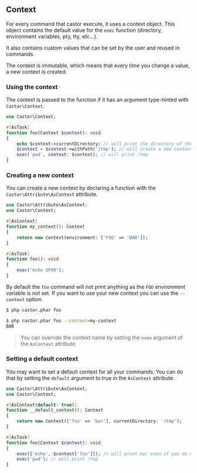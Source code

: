 ## Context

For every command that castor execute, it uses a context object. This object contains the default value for the `exec` 
function (directory, environment variables, pty, tty, etc...).

It also contains custom values that can be set by the user and reused in commands.

The context is immutable, which means that every time you change a value, a new context is created.

### Using the context

The context is passed to the function if it has an argument type-hinted with `Castor\Context`.

```php
use Castor\Context;

#[AsTask]
function foo(Context $context): void
{
    echo $context->currentDirectory; // will print the directory of the .castor.php file
    $context = $context->withPath('/tmp'); // will create a new context with the current directory set to /tmp
    exec('pwd', context: $context); // will print /tmp
}
```

### Creating a new context

You can create a new context by declaring a function with the `Castor\Attribute\AsContext` attribute.

```php
use Castor\Attribute\AsContext;
use Castor\Context;

#[AsContext]
function my_context(): Context
{
    return new Context(environment: ['FOO' => 'BAR']);
}

#[AsTask]
function foo(): void
{
    exec('echo $FOO'); 
}
```

By default the `foo` command will not print anything as the `FOO` environment variable is not set. If you want to use your new context
you can use the `--context` option.

```bash
$ php castor.phar foo

$ php castor.phar foo --context=my-context
BAR
```

> You can override the context name by setting the `name` argument of the `AsContext` attribute.

### Setting a default context

You may want to set a default context for all your commands. You can do that by setting the `default` argument to true
in the `AsContext` attribute.

```php
use Castor\Attribute\AsContext;
use Castor\Context;

#[AsContext(default: true)]
function __default_context(): Context
{
    return new Context(['foo' => 'bar'], currentDirectory: '/tmp');
}

#[AsTask]
function foo(Context $context): void
{
    exec(['echo', $context['foo']]); // will print bar even if you do not use the --context option
    exec('pwd'); // will print /tmp
}
```
